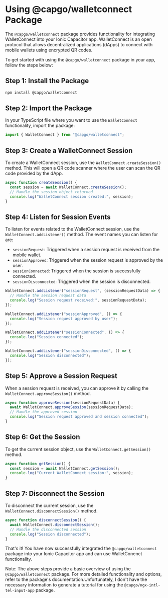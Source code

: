 # Using @capgo/walletconnect Package

The `@capgo/walletconnect` package provides functionality for integrating WalletConnect into your Ionic Capacitor app. WalletConnect is an open protocol that allows decentralized applications (dApps) to connect with mobile wallets using encrypted QR codes.

To get started with using the `@capgo/walletconnect` package in your app, follow the steps below:

## Step 1: Install the Package

```bash
npm install @capgo/walletconnect
```

## Step 2: Import the Package

In your TypeScript file where you want to use the `WalletConnect` functionality, import the package:

```typescript
import { WalletConnect } from "@capgo/walletconnect";
```

## Step 3: Create a WalletConnect Session

To create a WalletConnect session, use the `WalletConnect.createSession()` method. This will open a QR code scanner where the user can scan the QR code provided by the dApp.

```typescript
async function createSession() {
  const session = await WalletConnect.createSession();
  // Handle the session object returned
  console.log("WalletConnect session created:", session);
}
```

## Step 4: Listen for Session Events

To listen for events related to the WalletConnect session, use the `WalletConnect.addListener()` method. The event names you can listen for are:

- `sessionRequest`: Triggered when a session request is received from the mobile wallet.
- `sessionApproved`: Triggered when the session request is approved by the user.
- `sessionConnected`: Triggered when the session is successfully connected.
- `sessionDisconnected`: Triggered when the session is disconnected.

```typescript
WalletConnect.addListener("sessionRequest", (sessionRequestData) => {
  // Handle the session request data
  console.log("Session request received:", sessionRequestData);
});

WalletConnect.addListener("sessionApproved", () => {
  console.log("Session request approved by user");
});

WalletConnect.addListener("sessionConnected", () => {
  console.log("Session connected");
});

WalletConnect.addListener("sessionDisconnected", () => {
  console.log("Session disconnected");
});
```

## Step 5: Approve a Session Request

When a session request is received, you can approve it by calling the `WalletConnect.approveSession()` method.

```typescript
async function approveSession(sessionRequestData) {
  await WalletConnect.approveSession(sessionRequestData);
  // Handle the approved session
  console.log("Session request approved and session connected");
}
```

## Step 6: Get the Session

To get the current session object, use the `WalletConnect.getSession()` method.

```typescript
async function getSession() {
  const session = await WalletConnect.getSession();
  console.log("Current WalletConnect session:", session);
}
```

## Step 7: Disconnect the Session

To disconnect the current session, use the `WalletConnect.disconnectSession()` method.

```typescript
async function disconnectSession() {
  await WalletConnect.disconnectSession();
  // Handle the disconnected session
  console.log("Session disconnected");
}
```

That's it! You have now successfully integrated the `@capgo/walletconnect` package into your Ionic Capacitor app and can use WalletConenct functionality.

Note: The above steps provide a basic overview of using the `@capgo/walletconnect` package. For more detailed functionality and options, refer to the package's documentation.Unfortunately, I don't have the necessary information to generate a tutorial for using the `@capgo/ngx-intl-tel-input-app` package.